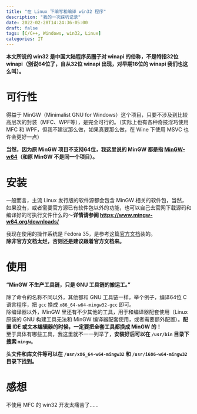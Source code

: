 ```yaml
---
title: "在 Linux 下编写和编译 win32 程序"
description: "我的一次踩坑记录"
date: 2022-02-28T14:24:36-05:00
draft: false
tags: [C/C++, Windows, win32, Linux]
categories: IT
---
```


**本文所说的 win32 是中国大陆程序员圈子对 winapi 的俗称，不是特指32位 winapi（别说64位了，自从32位 winapi 出现，对早期16位的 winapi 我们也这么叫）。**
# 可行性
得益于 MinGW（Minimalist GNU for Windows）这个项目，只要不涉及到比较高层次的封装（MFC、WPF等），是完全可行的。（实际上也有各种奇技淫巧使用 MFC 和 WPF，但我不建议那么做，如果真要那么做，在 Wine 下使用 MSVC 也许会更好一点）

**当然，因为原 MinGW 项目不支持64位，我这里说的 MinGW 都是指 [MinGW-w64](https://www.mingw-w64.org)（和原 MinGW 不是同一个项目）。**
# 安装
一般而言，主流 Linux 发行版的软件源都会包含 MinGW 相关的软件包，当然，如果没有，或者需要官方源已有软件包以外的功能，也可以自己去官网下载源码和编译好的可执行文件什么的～**详情请参阅  https://www.mingw-w64.org/downloads/**

我现在使用的操作系统是 Fedora 35，是参考这篇[官方文档](https://docs.fedoraproject.org/en-US/packaging-guidelines/MinGW/)装的。  
**除非官方文档太烂，否则还是建议跟着官方文档来。**
# 使用
**“MinGW 不生产工具链，只是 GNU 工具链的搬运工。”**

除了命令的名称不同以外，其他都和 GNU 工具链一样，举个例子，编译64位 C 语言程序，把 `gcc` 换成 `x86_64-w64-mingw32-gcc` 即可。  
除编译器以外，MinGW 里还有不少其他的工具，用于和编译器配套使用（Linux 原装的 GNU 构建工具无法和 MinGW 编译器配套使用，或者需要额外配置）。**配置 IDE 或文本编辑器的时候，一定要把全套工具都换成 MinGW 的！**  
至于具体有哪些工具，我这里就不一一列举了，**安装好后可以在 `/usr/bin` 目录下搜索 `mingw`**。

**头文件和库文件等可以在 `/usr/x86_64-w64-mingw32` 和 `/usr/i686-w64-mingw32` 目录下找到。**

# 感想
不使用 MFC 的 win32 开发太痛苦了......
